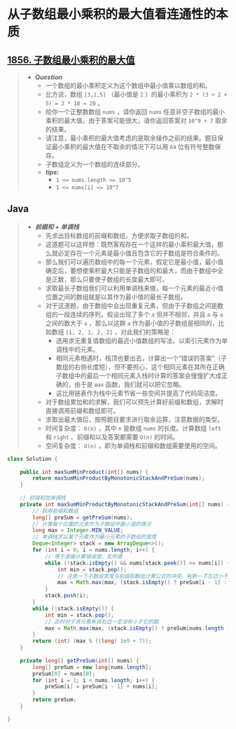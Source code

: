 # 从子数组最小乘积的最大值看连通性的本质

## [1856. 子数组最小乘积的最大值](https://leetcode.cn/problems/maximum-subarray-min-product/)

> - ***Question***
>   - 一个数组的最小乘积定义为这个数组中最小值乘以数组的和。
>   - 比方说，数组 `[3,2,5]` （最小值是 `2` ）的最小乘积为 `2 * (3 + 2 + 5) = 2 * 10 = 20` 。
>   - 给你一个正整数数组 `nums` ，请你返回 `nums` 任意非空子数组的最小乘积的最大值。由于答案可能很大，请你返回答案对 `10^9 + 7` 取余的结果。
>   - 请注意，最小乘积的最大值考虑的是取余操作之前的结果。题目保证最小乘积的最大值在不取余的情况下可以用 `64` 位有符号整数保存。
>   - 子数组定义为一个数组的连续部分。
>   - ***tips:***
>     - `1 <= nums.length <= 10^5`
>     - `1 <= nums[i] <= 10^7`

## Java

> - ***前缀和 + 单调栈***
>   - 先求出目标数组的前缀和数组，方便求取子数组的和。
>   - 这道题可以这样想：既然客观存在一个这样的最小乘积最大值，那么就必定存在一个元素是最小值且包含它的子数组是符合条件的。
>   - 那么我们可以遍历数组中的每一个元素，假定它是最小值，最小值确定后，要想使乘积最大只能是子数组的和最大，而由于数组中全是正数，那么只要使子数组的长度最大即可。
>   - 求取最长子数组我们可以利用单调栈来做，每一个元素的最近小值位置之间的数组就是以其作为最小值的最长子数组。
>   - 对于这道题，由于数组中会出现重复元素，但由于子数组之间是数组的一段连续的序列，假设出现了多个 `a` 但并不相邻，并且 `a` 与 `a` 之间的数大于 `a` ，那么以这群 `a` 作为最小值的子数组是相同的，比如数组 `[1, 2, 1, 2, 2]` ，对此我们的策略是：
>     - 选用求无重复值数组的最近小值数组的写法，以索引元素作为单调栈中的元素。
>     - 相同元素相遇时，栈顶也要出去，计算出一个“错误的答案”（子数组的右侧长度短），但不要担心，这个相同元素在其所在正确子数组中的最后一个相同元素入栈时计算的答案会慢慢扩大成正确的，由于是 `max` 函数，我们就可以把它忽略。
>     - 这比用链表作为栈中元素节省一些空间并提高了代码简洁度。
>   - 对于数组累加和的求解，我们可以预先计算好前缀和数组，求解时直接调用前缀和数组即可。
>   - 求取出最大值后，按照题目要求进行取余运算，注意数据的类型。
>   - 时间复杂度： `O(n)` ，其中 `n` 是数组 `nums` 的长度。计算数组 `left` 和 `right` 、前缀和以及答案都需要 `O(n)` 的时间。
>   - 空间复杂度： `O(n)` ，即为单调栈和前缀和数组需要使用的空间。

```java
class Solution {
    
    public int maxSumMinProduct(int[] nums) {
        return maxSumMinProductByMonotonicStackAndPreSum(nums);
    }
    
    // 前缀和加单调栈
    private int maxSumMinProductByMonotonicStackAndPreSum(int[] nums) {
        // 获得前缀和数组
        long[] preSum = getPreSum(nums);
        // 计算每个位置的元素作为子数组中最小值的情况
        long max = Integer.MIN_VALUE;
        // 单调栈求以某个元素作为最小元素的子数组的宽度
        Deque<Integer> stack = new ArrayDeque<>();
        for (int i = 0; i < nums.length; i++) {
            // 等于直接计算错误值，无所谓
            while (!stack.isEmpty() && nums[stack.peek()] >= nums[i]) {
                int min = stack.pop();
                // 注意一下子数组宽度与前缀和数组计算公式的冲突，判断一下左边小于有没有越界
                max = Math.max(max, (stack.isEmpty() ? preSum[i - 1] : (preSum[i - 1] - preSum[stack.peek()])) * nums[min]);
            }
            stack.push(i);
        }
        while (!stack.isEmpty()) {
            int min = stack.pop();
            // 此时对于该元素来说右边一定没有小于它的数
            max = Math.max(max, (stack.isEmpty() ? preSum[nums.length - 1] : (preSum[nums.length - 1] - preSum[stack.peek()])) * nums[min]);
        }
        return (int) (max % ((long) 1e9 + 7));
    }
    
    private long[] getPreSum(int[] nums) {
        long[] preSum = new long[nums.length];
        preSum[0] = nums[0];
        for (int i = 1; i < nums.length; i++) {
            preSum[i] = preSum[i - 1] + nums[i];
        }
        return preSum;
    }
    
}
```
